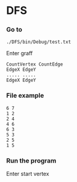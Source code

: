 # DFS

### Go to

```
./DFS/bin/Debug/test.txt
```

Enter graff

```
CountVertex CountEdge
EdgeX EdgeY
..... .....
EdgeX EdgeY
```

### File example

```
6 7
1 2
2 4
4 6
6 3
5 3
2 5
1 5
```

### Run the program
Enter start vertex
